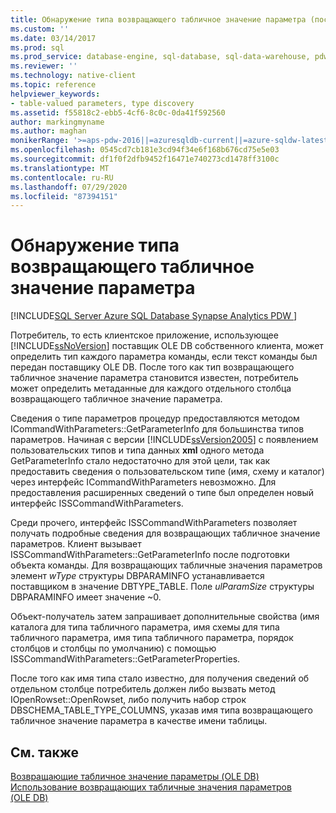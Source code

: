 ```yaml
---
title: Обнаружение типа возвращающего табличное значение параметра (поставщик собственного клиента OLE DB)
ms.custom: ''
ms.date: 03/14/2017
ms.prod: sql
ms.prod_service: database-engine, sql-database, sql-data-warehouse, pdw
ms.reviewer: ''
ms.technology: native-client
ms.topic: reference
helpviewer_keywords:
- table-valued parameters, type discovery
ms.assetid: f55818c2-ebb5-4cf6-8c0c-0da41f592560
author: markingmyname
ms.author: maghan
monikerRange: '>=aps-pdw-2016||=azuresqldb-current||=azure-sqldw-latest||>=sql-server-2016||=sqlallproducts-allversions||>=sql-server-linux-2017||=azuresqldb-mi-current'
ms.openlocfilehash: 0545cd7cb181e3cd94f34e6f168b676cd75e5e03
ms.sourcegitcommit: df1f0f2dfb9452f16471e740273cd1478ff3100c
ms.translationtype: MT
ms.contentlocale: ru-RU
ms.lasthandoff: 07/29/2020
ms.locfileid: "87394151"
---
```

# <a name="table-valued-parameter-type-discovery"></a>Обнаружение типа возвращающего табличное значение параметра
[!INCLUDE[SQL Server Azure SQL Database Synapse Analytics PDW ](../../includes/applies-to-version/sql-asdb-asdbmi-asa-pdw.md)]

  Потребитель, то есть клиентское приложение, использующее [!INCLUDE[ssNoVersion](../../includes/ssnoversion-md.md)] поставщик OLE DB собственного клиента, может определить тип каждого параметра команды, если текст команды был передан поставщику OLE DB. После того как тип возвращающего табличное значение параметра становится известен, потребитель может определить метаданные для каждого отдельного столбца возвращающего табличное значение параметра.  
  
 Сведения о типе параметров процедур предоставляются методом ICommandWithParameters::GetParameterInfo для большинства типов параметров. Начиная с версии [!INCLUDE[ssVersion2005](../../includes/ssversion2005-md.md)] с появлением пользовательских типов и типа данных **xml** одного метода GetParameterInfo стало недостаточно для этой цели, так как предоставить сведения о пользовательском типе (имя, схему и каталог) через интерфейс ICommandWithParameters невозможно. Для предоставления расширенных сведений о типе был определен новый интерфейс ISSCommandWithParameters.  
  
 Среди прочего, интерфейс ISSCommandWithParameters позволяет получать подробные сведения для возвращающих табличное значение параметров. Клиент вызывает ISSCommandWithParameters::GetParameterInfo после подготовки объекта команды. Для возвращающих табличные значения параметров элемент *wType* структуры DBPARAMINFO устанавливается поставщиком в значение DBTYPE_TABLE. Поле *ulParamSize* структуры DBPARAMINFO имеет значение ~0.  
  
 Объект-получатель затем запрашивает дополнительные свойства (имя каталога для типа табличного параметра, имя схемы для типа табличного параметра, имя типа табличного параметра, порядок столбцов и столбцы по умолчанию) с помощью ISSCommandWithParameters::GetParameterProperties.  
  
 После того как имя типа стало известно, для получения сведений об отдельном столбце потребитель должен либо вызвать метод IOpenRowset::OpenRowset, либо получить набор строк DBSCHEMA_TABLE_TYPE_COLUMNS, указав имя типа возвращающего табличное значение параметра в качестве имени таблицы.  
  
## <a name="see-also"></a>См. также  
 [Возвращающие табличное значение параметры &#40;OLE DB&#41;](../../relational-databases/native-client-ole-db-table-valued-parameters/table-valued-parameters-ole-db.md)   
 [Использование возвращающих табличные значения параметров &#40;OLE DB&#41;](../../relational-databases/native-client-ole-db-how-to/use-table-valued-parameters-ole-db.md)  
  
  
